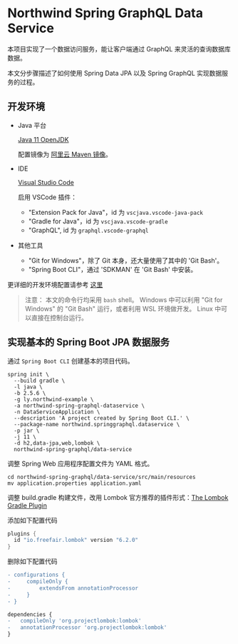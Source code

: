 # Northwind Spring GraphQL Data Service

本项目实现了一个数据访问服务，能让客户端通过 GraphQL 来灵活的查询数据库数据。

本文分步骤描述了如何使用 Spring Data JPA 以及 Spring GraphQL 实现数据服务的过程。

## 开发环境

* Java 平台

  [Java 11 OpenJDK](https://adoptium.net/)

  配置镜像为 [阿里云 Maven 镜像](https://developer.aliyun.com/mirror/maven)。

* IDE

  [Visual Studio Code](https://code.visualstudio.com/)

  启用 VSCode 插件：

  * "Extension Pack for Java"，id 为 `vscjava.vscode-java-pack`
  * "Gradle for Java"，id 为 `vscjava.vscode-gradle`
  * "GraphQL", id 为 `graphql.vscode-graphql`

* 其他工具

  * "Git for Windows"，除了 Git 本身，还大量使用了其中的 'Git Bash'。
  * "Spring Boot CLI"，通过 'SDKMAN' 在 'Git Bash' 中安装。

更详细的开发环境配置请参考 [这里](...)

> 注意：
> 本文的命令行均采用 `bash` shell。
> Windows 中可以利用 "Git for Windows" 的 "Git Bash" 运行，或者利用 WSL 环境做开发。
> Linux 中可以直接在控制台运行。

## 实现基本的 Spring Boot JPA 数据服务

通过 `Spring Boot CLI` 创建基本的项目代码。

```shell
spring init \
  --build gradle \
  -l java \
  -b 2.5.6 \
  -g ly.northwind-example \
  -a northwind-spring-graphql-dataservice \
  -n DataServiceApplication \
  --description 'A project created by Spring Boot CLI.' \
  --package-name northwind.springgraphql.dataservice \
  -p jar \
  -j 11 \
  -d h2,data-jpa,web,lombok \
  northwind-spring-graphql/data-service
```

调整 Spring Web 应用程序配置文件为 YAML 格式。

```shell
cd northwind-spring-graphql/data-service/src/main/resources
mv application.properties application.yaml
```

调整 build.gradle 构建文件，改用 Lombok 官方推荐的插件形式：[The Lombok Gradle Plugin](https://projectlombok.org/setup/gradle)

添加如下配置代码

```gradle
plugins {
  id "io.freefair.lombok" version "6.2.0"
}
```

删除如下配置代码

```diff
- configurations {
-     compileOnly {
-         extendsFrom annotationProcessor
-     }
- }

dependencies {
-   compileOnly 'org.projectlombok:lombok'
-   annotationProcessor 'org.projectlombok:lombok'
}
```
